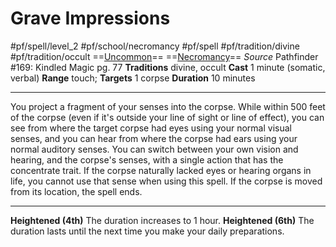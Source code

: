 # Grave Impressions
#pf/spell/level_2 #pf/school/necromancy #pf/spell #pf/tradition/divine #pf/tradition/occult
==[Uncommon](../../../Traits/Uncommon.md)== ==[Necromancy](../../../Traits/Necromancy.md)==
*Source* Pathfinder #169: Kindled Magic pg. 77
**Traditions** divine, occult
**Cast** 1 minute (somatic, verbal)
**Range** touch; **Targets** 1 corpse
**Duration** 10 minutes

---
You project a fragment of your senses into the corpse. While within 500 feet of the corpse (even if it's outside your line of sight or line of effect), you can see from where the target corpse had eyes using your normal visual senses, and you can hear from where the corpse had ears using your normal auditory senses. You can switch between your own vision and hearing, and the corpse's senses, with a single action that has the concentrate trait. If the corpse naturally lacked eyes or hearing organs in life, you cannot use that sense when using this spell. If the corpse is moved from its location, the spell ends.

<hr>

**Heightened (4th)** The duration increases to 1 hour.
**Heightened (6th)** The duration lasts until the next time you make your daily preparations.